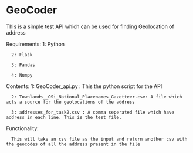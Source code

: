 # GeoCoder
This is a simple test API which can be used for finding Geolocation of address

Requirements:
      1: Python
      
      2: Flask
      
      3: Pandas
      
      4: Numpy
 
 
Contents:
      1: GeoCoder_api.py : This the python script for the API
      
      2: Townlands__OSi_National_Placenames_Gazetteer.csv: A file which acts a source for the geolocations of the address
      
      3: addresses_for_task2.csv : A comma seperated file which have address in each line. This is the test file.



Functionality:
      
      This will take an csv file as the input and return another csv with the geocodes of all the address present in the file
      
